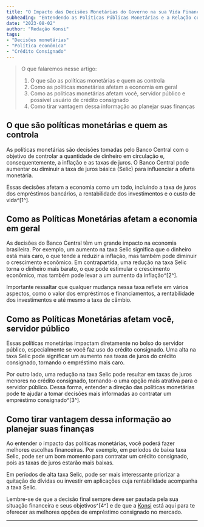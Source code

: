 ```yaml
---
title: "O Impacto das Decisões Monetárias do Governo na sua Vida Financeira"
subheading: "Entendendo as Políticas Públicas Monetárias e a Relação com o Crédito Consignado"
date: "2023-08-02"
author: "Redação Konsi"
tags:
- "Decisões monetárias"
- "Política econômica"
- "Crédito Consignado"
---
```


>O que falaremos nesse artigo:
>
>1. O que são as políticas monetárias e quem as controla
>2. Como as políticas monetárias afetam a economia em geral
>3. Como as políticas monetárias afetam você, servidor público e possível usuário de crédito consignado
>4. Como tirar vantagem dessa informação ao planejar suas finanças 

## O que são políticas monetárias e quem as controla

As políticas monetárias são decisões tomadas pelo Banco Central com o objetivo de controlar a quantidade de dinheiro em circulação e, consequentemente, a inflação e as taxas de juros. O Banco Central pode aumentar ou diminuir a taxa de juros básica (Selic) para influenciar a oferta monetária. 

Essas decisões afetam a economia como um todo, incluindo a taxa de juros dos empréstimos bancários, a rentabilidade dos investimentos e o custo de vida^[1^].

## Como as Políticas Monetárias afetam a economia em geral

As decisões do Banco Central têm um grande impacto na economia brasileira. Por exemplo, um aumento na taxa Selic significa que o dinheiro está mais caro, o que tende a reduzir a inflação, mas também pode diminuir o crescimento econômico. Em contrapartida, uma redução na taxa Selic torna o dinheiro mais barato, o que pode estimular o crescimento econômico, mas também pode levar a um aumento da inflação^[2^].

Importante ressaltar que qualquer mudança nessa taxa reflete em vários aspectos, como o valor dos empréstimos e financiamentos, a rentabilidade dos investimentos e até mesmo a taxa de câmbio.

## Como as Políticas Monetárias afetam você, servidor público

Essas políticas monetárias impactam diretamente no bolso do servidor público, especialmente se você faz uso do crédito consignado. Uma alta na taxa Selic pode significar um aumento nas taxas de juros do crédito consignado, tornando o empréstimo mais caro. 

Por outro lado, uma redução na taxa Selic pode resultar em taxas de juros menores no crédito consignado, tornando-o uma opção mais atrativa para o servidor público. Dessa forma, entender a direção das políticas monetárias pode te ajudar a tomar decisões mais informadas ao contratar um empréstimo consignado^[3^].

## Como tirar vantagem dessa informação ao planejar suas finanças 

Ao entender o impacto das políticas monetárias, você poderá fazer melhores escolhas financeiras. Por exemplo, em períodos de baixa taxa Selic, pode ser um bom momento para contratar um crédito consignado, pois as taxas de juros estarão mais baixas. 

Em períodos de alta taxa Selic, pode ser mais interessante priorizar a quitação de dívidas ou investir em aplicações cuja rentabilidade acompanha a taxa Selic. 

Lembre-se de que a decisão final sempre deve ser pautada pela sua situação financeira e seus objetivos^[4^] e de que a [Konsi](https://konsi.com.br/landing/credito-consignado) está aqui para te oferecer as melhores opções de empréstimo consignado no mercado.

---

[1]: http://konsi.com.br/postagens/entendendo-a-taxa-selic-e-o-impacto-no-crdito-consignado
[2]: http://konsi.com.br/postagens/aprenda-a-navegar-pelas-guas-das-taxas-de-juros
[3]: http://konsi.com.br/postagens/7-dicas-para-conseguir-a-menor-taxa-de-juros-no-consignado
[4]: http://konsi.com.br/postagens/como-criar-e-seguir-um-oramento-financeiro-pessoal-para-servidores-pblicos